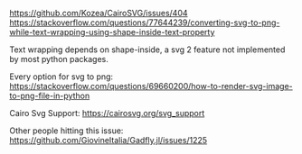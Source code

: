 https://github.com/Kozea/CairoSVG/issues/404
https://stackoverflow.com/questions/77644239/converting-svg-to-png-while-text-wrapping-using-shape-inside-text-property

Text wrapping depends on shape-inside, a svg 2 feature not implemented by most python packages.

Every option for svg to png:
https://stackoverflow.com/questions/69660200/how-to-render-svg-image-to-png-file-in-python

Cairo Svg Support:
https://cairosvg.org/svg_support

Other people hitting this issue:
https://github.com/GiovineItalia/Gadfly.jl/issues/1225